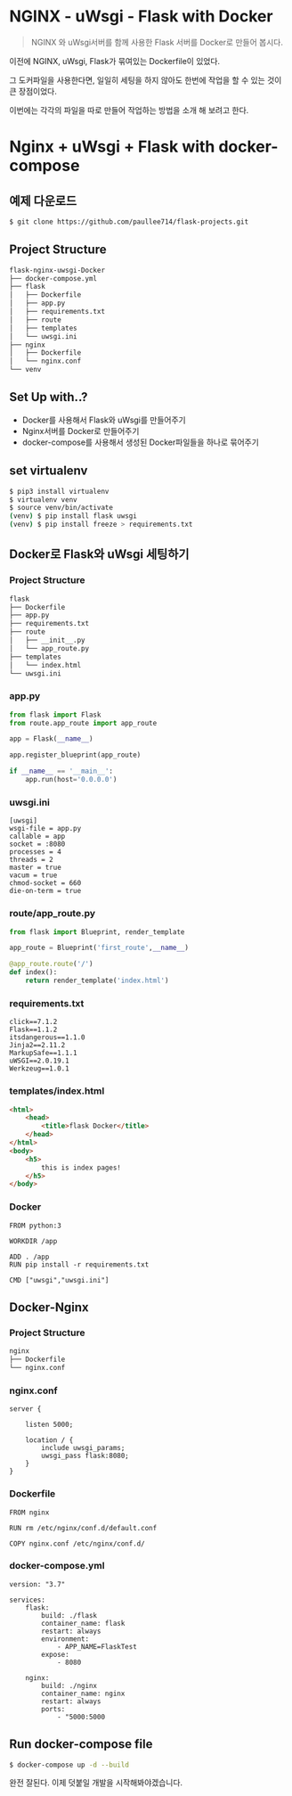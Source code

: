 # NGINX - uWsgi - Flask with Docker

> NGINX 와 uWsgi서버를 함께 사용한 Flask 서버를 Docker로 만들어 봅시다.

이전에 NGINX, uWsgi, Flask가 묶여있는 Dockerfile이 있었다.

그 도커파일을 사용한다면, 일일히 세팅을 하지 않아도 한번에 작업을 할 수 있는 것이 큰 장점이었다.

이번에는 각각의 파일을 따로 만들어 작업하는 방법을 소개 해 보려고 한다.

# Nginx + uWsgi + Flask with docker-compose

## 예제 다운로드

```bash
$ git clone https://github.com/paullee714/flask-projects.git
```

## Project Structure

```bash
flask-nginx-uwsgi-Docker
├── docker-compose.yml
├── flask
│   ├── Dockerfile
│   ├── app.py
│   ├── requirements.txt
│   ├── route
│   ├── templates
│   └── uwsgi.ini
├── nginx
│   ├── Dockerfile
│   └── nginx.conf
└── venv
```

## Set Up with..?

- Docker를 사용해서 Flask와 uWsgi를 만들어주기
- Nginx서버를 Docker로 만들어주기
- docker-compose를 사용해서 생성된 Docker파일들을 하나로 묶어주기

## set virtualenv

```bash
$ pip3 install virtualenv
$ virtualenv venv
$ source venv/bin/activate
(venv) $ pip install flask uwsgi
(venv) $ pip install freeze > requirements.txt
```

## Docker로 Flask와 uWsgi 세팅하기

### Project Structure

```bash
flask
├── Dockerfile
├── app.py
├── requirements.txt
├── route
│   ├── __init__.py
│   └── app_route.py
├── templates
│   └── index.html
└── uwsgi.ini
```

### app.py

```python
from flask import Flask
from route.app_route import app_route

app = Flask(__name__)

app.register_blueprint(app_route)

if __name__ == '__main__':
    app.run(host='0.0.0.0')
```

### uwsgi.ini

```
[uwsgi]
wsgi-file = app.py
callable = app
socket = :8080
processes = 4
threads = 2
master = true
vacum = true
chmod-socket = 660
die-on-term = true
```

### route/app_route.py

```python
from flask import Blueprint, render_template

app_route = Blueprint('first_route',__name__)

@app_route.route('/')
def index():
    return render_template('index.html')
```

### requirements.txt

```
click==7.1.2
Flask==1.1.2
itsdangerous==1.1.0
Jinja2==2.11.2
MarkupSafe==1.1.1
uWSGI==2.0.19.1
Werkzeug==1.0.1
```

### templates/index.html

```html
<html>
    <head>
        <title>flask Docker</title>
    </head>
</html>
<body>
    <h5>
        this is index pages!
    </h5>
</body>
```

### Docker

```docker
FROM python:3

WORKDIR /app

ADD . /app
RUN pip install -r requirements.txt

CMD ["uwsgi","uwsgi.ini"]
```

## Docker-Nginx


### Project Structure

```bash
nginx
├── Dockerfile
└── nginx.conf
```

### nginx.conf

```
server {

	listen 5000;
	
	location / {
		include uwsgi_params;
		uwsgi_pass flask:8080;
	}
}
```

### Dockerfile

```docker
FROM nginx

RUN rm /etc/nginx/conf.d/default.conf

COPY nginx.conf /etc/nginx/conf.d/
```


### docker-compose.yml

```docker
version: "3.7"

services: 
    flask:
        build: ./flask
        container_name: flask
        restart: always
        environment: 
            - APP_NAME=FlaskTest
        expose:
            - 8080

    nginx:
        build: ./nginx
        container_name: nginx
        restart: always
        ports:
            - "5000:5000
```

## Run docker-compose file

```bash
$ docker-compose up -d --build
```

완전 잘된다. 이제 덧붙일 개발을 시작해봐야겠습니다.